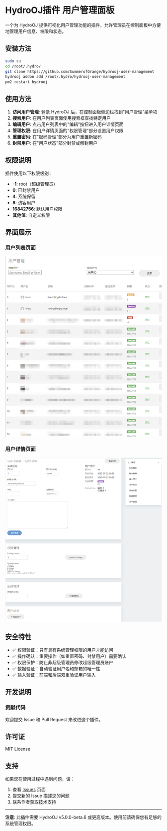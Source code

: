 # HydroOJ插件 用户管理面板

一个为 HydroOJ 提供可视化用户管理功能的插件，允许管理员在控制面板中方便地管理用户信息、权限和状态。

## 安装方法

```bash
sudo su
cd /root/.hydro/
git clone https://github.com/SummerofOrange/hydrooj-user-management
hydrooj addon add /root/.hydro/hydrooj-user-management
pm2 restart hydrooj
```

## 使用方法

1. **访问用户管理**: 登录 HydroOJ 后，在控制面板侧边栏找到"用户管理"菜单项
2. **搜索用户**: 在用户列表页面使用搜索框查找特定用户
3. **编辑用户**: 点击用户列表中的"编辑"按钮进入用户详情页面
4. **管理权限**: 在用户详情页面的"权限管理"部分设置用户权限
5. **重置密码**: 在"密码管理"部分为用户重置新密码
6. **封禁用户**: 在"用户状态"部分封禁或解封用户

## 权限说明

插件使用以下权限级别：

- **-1**: root（超级管理员）
- **0**: 已封禁用户
- **4**: 系统保留
- **8**: 访客用户
- **16842756**: 默认用户权限
- **其他值**: 自定义权限

## 界面展示

### 用户列表页面

![用户列表](asset/fig1.png)

### 用户详情页面

![用户详情](asset/fig2.png)

## 安全特性

- ✅ 权限验证：只有具有系统管理权限的用户才能访问
- ✅ 操作确认：重要操作（如重置密码、封禁用户）需要确认
- ✅ 权限保护：防止非超级管理员修改超级管理员账户
- ✅ 数据验证：自动验证用户名和邮箱的唯一性
- ✅ 输入验证：前端和后端双重验证用户输入

## 开发说明

### 贡献代码

欢迎提交 Issue 和 Pull Request 来改进这个插件。

## 许可证

MIT License

## 支持

如果您在使用过程中遇到问题，请：

1. 查看 [Issues](https://github.com/SummerofOrange/hydrooj-user-management/issues) 页面
2. 提交新的 Issue 描述您的问题
3. 联系作者获取技术支持

---

**注意**: 此插件需要 HydroOJ v5.0.0-beta.6 或更高版本。使用前请确保您有足够的系统管理权限。
